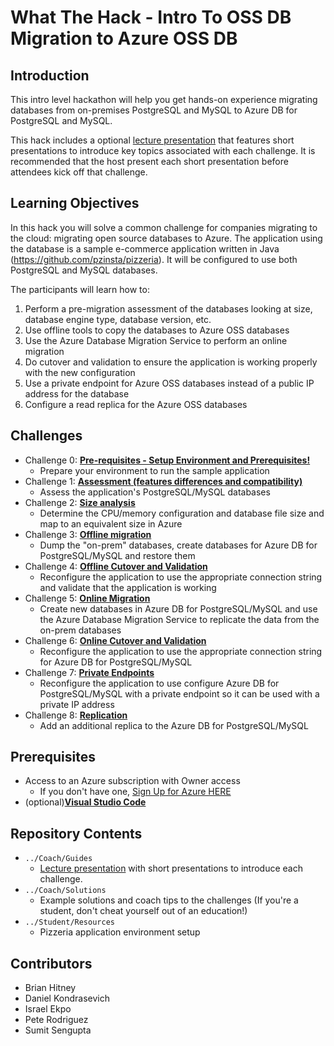 # What The Hack - Intro To OSS DB Migration to Azure OSS DB
## Introduction
This intro level hackathon will help you get hands-on experience migrating databases from on-premises PostgreSQL and MySQL to Azure DB for PostgreSQL and MySQL.

This hack includes a optional [lecture presentation](Coach/OSS-DB-What-the-Hack-Lecture.pptx?raw=true) that features short presentations to introduce key topics associated with each challenge. It is recommended that the host present each short presentation before attendees kick off that challenge.

## Learning Objectives
In this hack you will solve a common challenge for companies migrating to the cloud: migrating open source databases to Azure. The application using the database is a sample e-commerce application written in Java (https://github.com/pzinsta/pizzeria). It will be configured to use both PostgreSQL and MySQL databases.

The participants will learn how to:

1. Perform a pre-migration assessment of the databases looking at size, database engine type, database version, etc.
1. Use offline tools to copy the databases to Azure OSS databases
1. Use the Azure Database Migration Service to perform an online migration
1. Do cutover and validation to ensure the application is working properly with the new configuration
1. Use a private endpoint for Azure OSS databases instead of a public IP address for the database
1. Configure a read replica for the Azure OSS databases

## Challenges
- Challenge 0: **[Pre-requisites - Setup Environment and Prerequisites!](Student/00-prereqs.md)**
   - Prepare your environment to run the sample application
- Challenge 1: **[Assessment (features differences and compatibility)](Student/01-assessment.md)**
   - Assess the application's PostgreSQL/MySQL databases
- Challenge 2: **[Size analysis](Student/02-size-analysis.md)**
   - Determine the CPU/memory configuration and database file size and map to an equivalent size in Azure
- Challenge 3: **[Offline migration](Student/03-offline-migration.md)**
   - Dump the "on-prem" databases, create databases for Azure DB for PostgreSQL/MySQL and restore them
- Challenge 4: **[Offline Cutover and Validation](Student/04-offline-cutover-validation.md)**
   - Reconfigure the application to use the appropriate connection string and validate that the application is working
- Challenge 5: **[Online Migration](Student/05-online-migration.md)**
   - Create new databases in Azure DB for PostgreSQL/MySQL and use the Azure Database Migration Service to replicate the data from the on-prem databases
- Challenge 6: **[Online Cutover and Validation](Student/06-online-cutover-validation.md)**
   - Reconfigure the application to use the appropriate connection string for Azure DB for PostgreSQL/MySQL
- Challenge 7: **[Private Endpoints](Student/07-private-endpoint.md)**
   - Reconfigure the application to use configure Azure DB for PostgreSQL/MySQL with a private endpoint so it can be used with a private IP address
- Challenge 8: **[Replication](Student/08-replication.md)**
   - Add an additional replica to the Azure DB for PostgreSQL/MySQL


## Prerequisites

- Access to an Azure subscription with Owner access
   - If you don't have one, [Sign Up for Azure HERE](https://azure.microsoft.com/en-us/free/)
- (optional)[**Visual Studio Code**](https://code.visualstudio.com/)

## Repository Contents
- `../Coach/Guides`
  - [Lecture presentation](Coach/README.md) with short presentations to introduce each challenge.
- `../Coach/Solutions`
   - Example solutions and coach tips to the challenges (If you're a student, don't cheat yourself out of an education!)
- `../Student/Resources`
   - Pizzeria application environment setup

## Contributors
- Brian Hitney
- Daniel Kondrasevich
- Israel Ekpo
- Pete Rodriguez
- Sumit Sengupta
